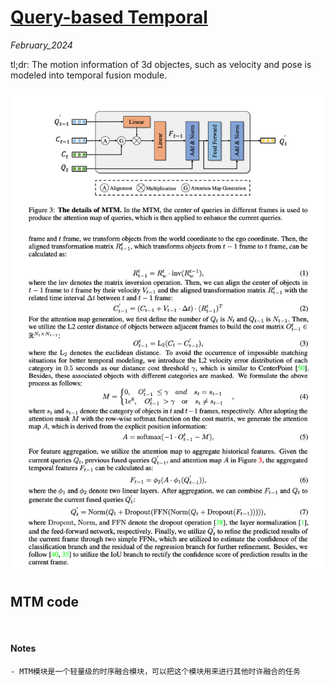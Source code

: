 # [Query-based Temporal](https://openreview.net/pdf?id=gySmwdmVDF)

_February_2024_

tl;dr:  The motion information of 3d objectes, such as velocity and pose  is modeled into temporal fusion module.


 ![](assets/query_based_0.png)

 ## MTM code 
 ```
 

 ```


#### Notes
    - MTM模块是一个轻量级的时序融合模块，可以把这个模块用来进行其他时许融合的任务